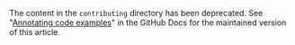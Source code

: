 The content in the `contributing` directory has been deprecated. See "[Annotating code examples](https://docs.github.com/en/contributing/writing-for-github-docs/annotating-code-examples)" in the GitHub Docs for the maintained version of this article.
